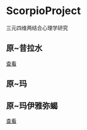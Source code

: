# ScorpioProject
三元四维两结合心理学研究




## 原~昔拉水
[查看](https://github.com/txsrht886/Water-bottle)

## 原~玛
## 原~玛伊雅弥蝎
[查看](https)
